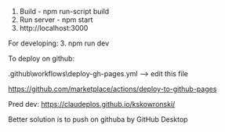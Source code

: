 
1. Build - npm run-script build
2. Run server - npm start
3. http://localhost:3000

For developing:
3. npm run dev

To deploy on github: 

.github\workflows\deploy-gh-pages.yml --> edit this file

https://github.com/marketplace/actions/deploy-to-github-pages

Pred dev: https://claudeplos.github.io/kskowronski/

Better solution is to push on githuba by GitHub Desktop